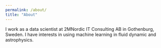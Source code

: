 ```yaml
---
permalink: /about/
title: "About"
---
```


I work as a data scientist at 2MNordic IT Consulting AB in Gothenburg, Sweden. I have interests in using machine learning in fluid dynamic and astrophysics.

